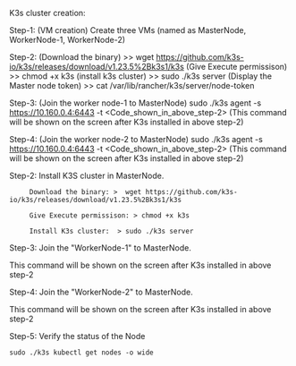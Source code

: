 K3s cluster creation:

Step-1: (VM creation)
Create three VMs (named as MasterNode, WorkerNode-1, WorkerNode-2)

Step-2: 
(Download the binary) >> 
wget https://github.com/k3s-io/k3s/releases/download/v1.23.5%2Bk3s1/k3s
(Give Execute permissison) >> 
chmod +x k3s
(install k3s cluster) >> 
sudo ./k3s server
(Display the Master node token) >>
cat /var/lib/rancher/k3s/server/node-token

Step-3: (Join the worker node-1 to MasterNode)
sudo ./k3s agent -s https://10.160.0.4:6443 -t <Code_shown_in_above_step-2>
(This command will be shown on the screen after K3s installed in above step-2)

Step-4: (Join the worker node-2 to MasterNode)
sudo ./k3s agent -s https://10.160.0.4:6443 -t <Code_shown_in_above_step-2>
(This command will be shown on the screen after K3s installed in above step-2)


Step-2: Install K3S cluster in MasterNode.​

         Download the binary: >  wget https://github.com/k3s-io/k3s/releases/download/v1.23.5%2Bk3s1/k3s     ​

         Give Execute permissison: > chmod +x k3s ​

         Install K3s cluster:  > sudo ./k3s server​
 Step-3: Join the "WorkerNode-1" to MasterNode.​

   This command will be shown on the screen after K3s installed in above step-2​

Step-4: Join the "WorkerNode-2" to MasterNode.​

 This command will be shown on the screen after K3s installed in above step-2​

Step-5: Verify the status of the Node​

    sudo ./k3s kubectl get nodes -o wide
